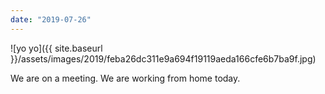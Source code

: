 ```yaml
---
date: "2019-07-26"
---
```


![yo yo]({{ site.baseurl }}/assets/images/2019/feba26dc311e9a694f19119aeda166cfe6b7ba9f.jpg)

We are on a meeting. We are working from home today.
